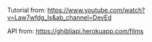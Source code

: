 
Tutorial from:
https://www.youtube.com/watch?v=Law7wfdg_ls&ab_channel=DevEd

API from: 
https://ghibliapi.herokuapp.com/films